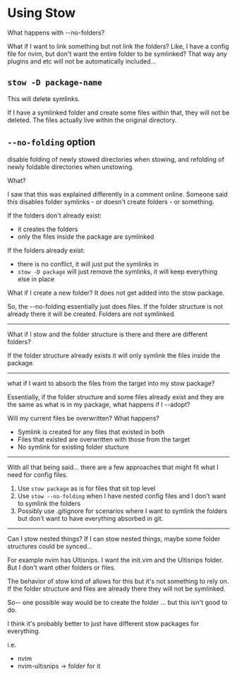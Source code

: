 # Using Stow

What happens with --no-folders?

What if I want to link something but not link the folders? Like, I have a config file for nvim, but don't want the entire folder to be symlinked? That way any plugins and etc will not be automatically included...


## `stow -D package-name`

This will delete symlinks.

If I have a symlinked folder and create some files within that, they will not be deleted. The files actually live within the original directory.

## `--no-folding` option
disable folding of newly stowed directories when stowing, and refolding of newly foldable directories when unstowing.

What?

I saw that this was explained differently in a comment online. Someone said this disables folder symlinks - or doesn't create folders - or something.


If the folders don't already exist: 

- it creates the folders
- only the files inside the package are symlinked

If the folders already exist:

- there is no conflict, it will just put the symlinks in
- `stow -D package` will just remove the symlinks, it will keep everything else in place

What if I create a new folder? It does not get added into the stow package.

So, the --no-folding essentially just does files. If the folder structure is not already there it will be created. Folders are not symlinked.


---

What if I stow and the folder structure is there and there are different folders?

If the folder structure already exists it will only symlink the files inside the package.

---

what if I want to absorb the files from the target into my stow package?

Essentially, if the folder structure and some files already exist and they are the same as what is in my package, what happens if I --adopt?

Will my current files be overwritten? What happens?

- Symlink is created for any files that existed in both
- Files that existed are overwritten with those from the target
- No symlink for existing folder stucture


---

With all that being said... there are a few approaches that might fit what I need for config files.

1. Use `stow package` as is for files that sit top level
2. Use `stow --no-folding` when I have nested config files and I don't want to symlink the folders
3. Possibly use .gitignore for scenarios where I want to symlink the folders but don't want to have everything absorbed in git.



---

Can I stow nested things?
If I can stow nested things, maybe some folder structures could be synced...

For example nvim has Ultisnips. I want the init.vim and the Ultisnips folder. But I don't want other folders or files.

The behavior of stow kind of allows for this but it's not something to rely on. If the folder structure and files are already there they will not be symlinked.

So-- one possible way would be to create the folder ... but this isn't good to do.

I think it's probably better to just have different stow packages for everything.

i.e. 

- nvim
- nvim-ultisnips -> folder for it



